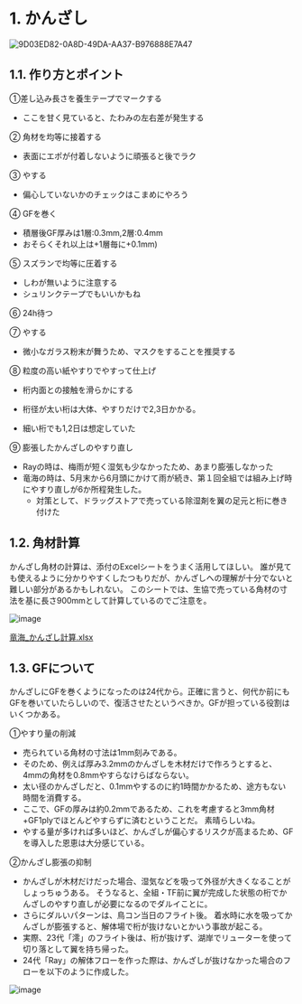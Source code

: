# 1. かんざし
![9D03ED82-0A8D-49DA-AA37-B976888E7A47](https://github.com/user-attachments/assets/ad1204e0-4060-4f10-820d-7efb733d947b)

## 1.1. 作り方とポイント
①差し込み長さを養生テープでマークする
- ここを甘く見ていると、たわみの左右差が発生する

② 角材を均等に接着する
- 表面にエポが付着しないように頑張ると後でラク

③ やする
- 偏心していないかのチェックはこまめにやろう

④ GFを巻く
- 積層後GF厚みは1層:0.3mm,2層:0.4mm
- おそらくそれ以上は+1層毎に+0.1mm)

⑤ スズランで均等に圧着する
- しわが無いように注意する
- シュリンクテープでもいいかもね

⑥ 24h待つ

⑦ やする
- 微小なガラス粉末が舞うため、マスクをすることを推奨する

⑧ 粒度の高い紙やすりでやすって仕上げ
- 桁内面との接触を滑らかにする

- 桁径が太い桁は大体、やすりだけで2,3日かかる。
- 細い桁でも1,2日は想定していた

⑨ 膨張したかんざしのやすり直し
- Rayの時は、梅雨が短く湿気も少なかったため、あまり膨張しなかった
- 竜海の時は、5月末から6月頭にかけて雨が続き、第１回全組では組み上げ時にやすり直しが6か所程発生した。
  - 対策として、ドラッグストアで売っている除湿剤を翼の足元と桁に巻き付けた
  
## 1.2. 角材計算
かんざし角材の計算は、添付のExcelシートをうまく活用してほしい。
誰が見ても使えるように分かりやすくしたつもりだが、かんざしへの理解が十分でないと難しい部分があるかもしれない。
このシートでは、生協で売っている角材の寸法を基に長さ900mmとして計算しているのでご注意を。

![image](https://github.com/user-attachments/assets/7a424175-337c-4c59-8063-ae470b924dd8)

[竜海_かんざし計算.xlsx](https://github.com/user-attachments/files/19748230/_.xlsx)


## 1.3. GFについて
かんざしにGFを巻くようになったのは24代から。正確に言うと、何代か前にもGFを巻いていたらしいので、復活させたというべきか。GFが担っている役割はいくつかある。

①やすり量の削減
- 売られている角材の寸法は1mm刻みである。
- そのため、例えば厚み3.2mmのかんざしを木材だけで作ろうとすると、4mmの角材を0.8mmやすらなけらばならない。
- 太い径のかんざしだと、0.1mmやするのに約1時間かかるため、途方もない時間を消費する。
- ここで、GFの厚みは約0.2mmであるため、これを考慮すると3mm角材+GF1plyでほとんどやすらずに済むということだ。
素晴らしいね。
- やする量が多ければ多いほど、かんざしが偏心するリスクが高まるため、GFを導入した恩恵は大分感じている。

②かんざし膨張の抑制
- かんざしが木材だけだった場合、湿気などを吸って外径が大きくなることがしょっちゅうある。
  そうなると、全組・TF前に翼が完成した状態の桁でかんざしのやすり直しが必要になるのでダルイことに。
- さらにダルいパターンは、鳥コン当日のフライト後。
  着水時に水を吸ってかんざしが膨張すると、解体場で桁が抜けないとかいう事故が起こる。
- 実際、23代「澪」のフライト後は、桁が抜けず、湖岸でリューターを使って切り落として翼を持ち帰った。
- 24代「Ray」の解体フローを作った際は、かんざしが抜けなかった場合のフローを以下のように作成した。

![image](https://github.com/user-attachments/assets/821ac64b-a7d5-494c-9585-2eab6025b3b2)
